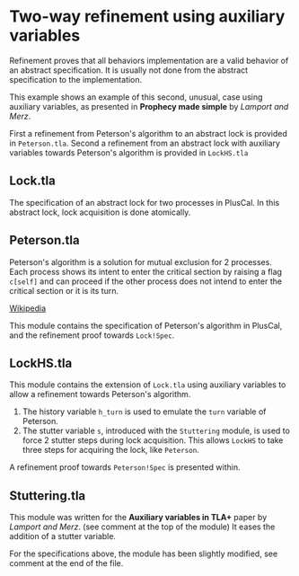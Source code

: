 # Two-way refinement using auxiliary variables

Refinement proves that all behaviors implementation are a valid behavior of
an abstract specification. It is usually not done from the abstract 
specification to the implementation.

This example shows an example of this second, unusual, case using auxiliary 
variables, as presented in **Prophecy made simple** by *Lamport and Merz*.

First a refinement from Peterson's algorithm to an abstract lock is provided
in `Peterson.tla`. Second a refinement from an abstract lock with auxiliary
variables towards Peterson's algorithm is provided in `LockHS.tla`

## Lock.tla

The specification of an abstract lock for two processes in PlusCal.
In this abstract lock, lock acquisition is done atomically.

## Peterson.tla

Peterson's algorithm is a solution for mutual exclusion for 2 processes.
Each process shows its intent to enter the critical section by raising a flag
`c[self]` and can proceed if the other process does not intend to enter the 
critical section or it is its turn.

[Wikipedia](https://en.wikipedia.org/wiki/Peterson%27s_algorithm)

This module contains the specification of Peterson's algorithm in PlusCal, and 
the refinement proof towards `Lock!Spec`.

## LockHS.tla

This module contains the extension of `Lock.tla` using auxiliary variables
to allow a refinement towards Peterson's algorithm.
1. The history variable `h_turn` is used to emulate the `turn` variable of
   Peterson.
1. The stutter variable `s`, introduced with the `Stuttering` module, is 
   used to force 2 stutter steps during lock acquisition.
   This allows `LockHS` to take three steps for acquiring the lock, like 
   `Peterson`.

A refinement proof towards `Peterson!Spec` is presented within.

## Stuttering.tla

This module was written for the **Auxiliary variables in TLA+** paper by
*Lamport and Merz*. (see comment at the top of the module) It eases the 
addition of a stutter variable.

For the specifications above, the module has been slightly modified, see comment
at the end of the file.